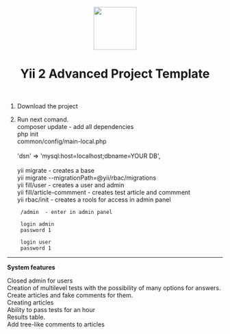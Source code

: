 <p align="center">
    <a href="https://github.com/yiisoft" target="_blank">
        <img src="https://avatars0.githubusercontent.com/u/993323" height="100px">
    </a>
    <h1 align="center">Yii 2 Advanced Project Template</h1>
    <br>
</p>

1. Download the project
3. Run next comand.</br>
        composer update    - add all dependencies</br>
        php init </br>
        common/config/main-local.php</br>
        </br>
            'dsn' => 'mysql:host=localhost;dbname=YOUR DB',</br>
        </br>
        yii migrate - creates a base </br>
        yii migrate --migrationPath=@yii/rbac/migrations</br>
        yii fill/user - creates a user and admin </br>
        yii fill/article-commment - creates test article and commment </br>
        yii rbac/init - creates a rools for access in admin panel </br>
       
        /admin  - enter in admin panel 
        
        login admin 
        password 1 
        
        login user 
        password 1 
<hr>        
<b> System features     </b></br>

Closed admin for users</br>
Creation of multilevel tests with the possibility of many options for answers.</br>
Create articles and fake comments for them.</br>
Creating articles</br>
Ability to pass tests for an hour</br>
Results table.</br>
Add tree-like comments to articles</br>
